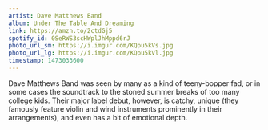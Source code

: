 ```yaml
---
artist: Dave Matthews Band
album: Under The Table And Dreaming
link: https://amzn.to/2ctdGj5
spotify_id: 0SeRWS3scHWplJhMppd6rJ
photo_url_sm: https://i.imgur.com/KQpu5kVs.jpg
photo_url_lg: https://i.imgur.com/KQpu5kVl.jpg
timestamp: 1473033600
---
```

Dave Matthews Band was seen by many as a kind of teeny-bopper fad, or in some cases the soundtrack to the stoned summer breaks of too many college kids. Their major label debut, however, is catchy, unique (they famously feature violin and wind instruments prominently in their arrangements), and even has a bit of emotional depth.